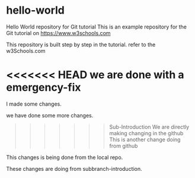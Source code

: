 # hello-world
Hello World repository for Git tutorial
This is an example repository for the Git tutorial on https://www.w3schools.com

This repository is built step by step in the tutorial.
refer to the w3Schools.com

<<<<<<< HEAD
we are done with a emergency-fix
=======
I made some changes.

we have done some more changes.
>>>>>>> Sub-Introduction
>>>>>>> We are directly making changing in the github
This is another change doing from github

This changes is being done from the local repo.

These changes are doing from subbranch-introduction.
